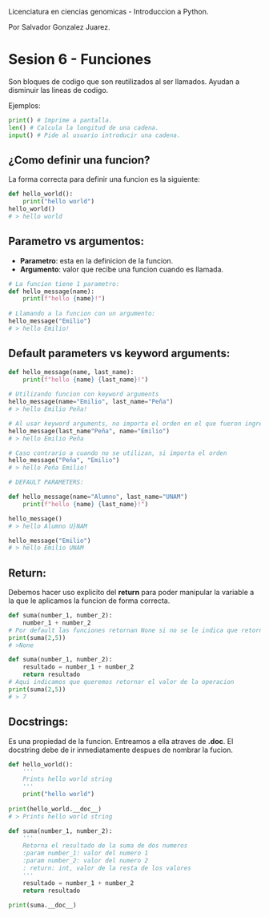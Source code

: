 Licenciatura en ciencias genomicas - Introduccion a Python.

Por Salvador Gonzalez Juarez.

# Sesion 6 - Funciones

Son bloques de codigo que son reutilizados al ser llamados. Ayudan a disminuir las lineas de codigo.

Ejemplos:

``` python
print() # Imprime a pantalla.
len() # Calcula la longitud de una cadena.
input() # Pide al usuario introducir una cadena.
```

## ¿Como definir una funcion?

La forma correcta para definir una funcion es la siguiente:

``` python
def hello_world():
	print("hello world")
hello_world()
# > hello world
```

## Parametro vs argumentos:

- **Parametro**: esta en la definicion de la funcion.
- **Argumento**: valor que recibe una funcion cuando es llamada.

```python
# La funcion tiene 1 parametro:
def hello_message(name):
	print(f"hello {name}!")
	
# Llamando a la funcion con un argumento:
hello_message("Emilio")
# > hello Emilio!
```

## Default parameters vs keyword arguments:

``` python
def hello_message(name, last_name):
	print(f"hello {name} {last_name}!")
	
# Utilizando funcion con keyword arguments
hello_message(name="Emilio", last_name="Peña")
# > hello Emilio Peña!

# Al usar keyword arguments, no importa el orden en el que fueron ingresados
hello_message(last_name"Peña", name="Emilio")
# > hello Emilio Peña

# Caso contrario a cuando no se utilizan, si importa el orden
hello_message("Peña", "Emilio")
# > hello Peña Emilio!

# DEFAULT PARAMETERS:

def hello_message(name="Alumno", last_name="UNAM")
	print(f"hello {name} {last_name}!")

hello_message()
# > hello Alumno U}NAM

hello_message("Emilio")
# > hello Emilio UNAM
```

## Return:

Debemos hacer uso explicito del **return** para poder manipular la variable a la que le aplicamos la funcion de forma correcta. 

``` python
def suma(number_1, number_2):
	number_1 + number_2
# Por default las funciones retornan None si no se le indica que retornar
print(suma(2,5))
# >None

def suma(number_1, number_2):
	resultado = number_1 + number_2
	return resultado
# Aqui indicamos que queremos retornar el valor de la operacion
print(suma(2,5))
# > 7
```

## Docstrings:

Es una propiedad de la funcion. Entreamos a ella atraves de **.__doc__**. El docstring debe de ir inmediatamente despues de nombrar la fucion.

``` python
def hello_world():
	'''
	Prints hello world string
	'''
	print("hello world")
	
print(hello_world.__doc__)
# > Prints hello world string

def suma(number_1, number_2):
	'''
	Retorna el resultado de la suma de dos numeros
	:param number_1: valor del numero 1
	:param number_2: valor del numero 2
	: return: int, valor de la resta de los valores
	'''
	resultado = number_1 + number_2
	return resultado
	
print(suma.__doc__)
```
